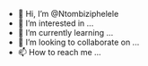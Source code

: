 - 👋 Hi, I’m @Ntombiziphelele
- 👀 I’m interested in ...
- 🌱 I’m currently learning ...
- 💞️ I’m looking to collaborate on ...
- 📫 How to reach me ...

<!---
Ntombiziphelele/Ntombiziphelele is a ✨ special ✨ repository because its `README.md` (this file) appears on your GitHub profile.
You can click the Preview link to take a look at your changes.
--->
